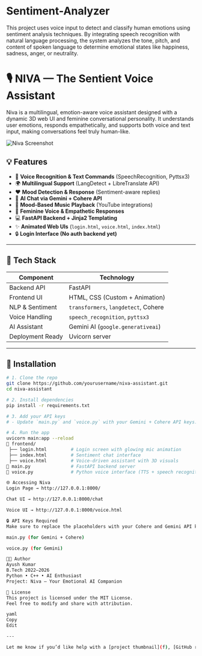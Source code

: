 # Sentiment-Analyzer
This project uses voice input to detect and classify human emotions using sentiment analysis techniques. By integrating speech recognition with natural language processing, the system analyzes the tone, pitch, and content of spoken language to determine emotional states like happiness, sadness, anger, or neutrality. 
# 🎙️ NIVA — The Sentient Voice Assistant

Niva is a multilingual, emotion-aware voice assistant designed with a dynamic 3D web UI and feminine conversational personality. It understands user emotions, responds empathetically, and supports both voice and text input, making conversations feel truly human-like.

![Niva Screenshot](https://via.placeholder.com/900x400.png?text=NIVA+Screenshot) <!-- Replace with your own image -->

## 💡 Features

- 🎤 **Voice Recognition & Text Commands** (SpeechRecognition, Pyttsx3)
- 🌍 **Multilingual Support** (LangDetect + LibreTranslate API)
- ❤️ **Mood Detection & Response** (Sentiment-aware replies)
- 🤖 **AI Chat via Gemini + Cohere API**
- 🎵 **Mood-Based Music Playback** (YouTube integrations)
- 💬 **Feminine Voice & Empathetic Responses**
- 💻 **FastAPI Backend + Jinja2 Templating**
- ✨ **Animated Web UIs** (`login.html`, `voice.html`, `index.html`)
- 🔒 **Login Interface (No auth backend yet)**

---

## 🧠 Tech Stack

| Component         | Technology                           |
|------------------|--------------------------------------|
| Backend API       | FastAPI                              |
| Frontend UI       | HTML, CSS (Custom + Animation)       |
| NLP & Sentiment   | `transformers`, `langdetect`, Cohere |
| Voice Handling    | `speech_recognition`, `pyttsx3`      |
| AI Assistant      | Gemini AI (`google.generativeai`)    |
| Deployment Ready  | Uvicorn server                       |

---

## 🚀 Installation

```bash
# 1. Clone the repo
git clone https://github.com/yourusername/niva-assistant.git
cd niva-assistant

# 2. Install dependencies
pip install -r requirements.txt

# 3. Add your API keys
# - Update `main.py` and `voice.py` with your Gemini + Cohere API keys.

# 4. Run the app
uvicorn main:app --reload
📁 frontend/
 ├── login.html         # Login screen with glowing mic animation
 ├── index.html         # Sentiment chat interface
 ├── voice.html         # Voice-driven assistant with 3D visuals
📄 main.py               # FastAPI backend server
📄 voice.py              # Python voice interface (TTS + speech recognition)

🌐 Accessing Niva
Login Page → http://127.0.0.1:8000/

Chat UI → http://127.0.0.1:8000/chat

Voice UI → http://127.0.0.1:8000/voice.html

🔒 API Keys Required
Make sure to replace the placeholders with your Cohere and Gemini API keys in:

main.py (for Gemini + Cohere)

voice.py (for Gemini)

👩‍💻 Author
Ayush Kumar
B.Tech 2022–2026
Python • C++ • AI Enthusiast
Project: Niva – Your Emotional AI Companion

📃 License
This project is licensed under the MIT License.
Feel free to modify and share with attribution.

yaml
Copy
Edit

---

Let me know if you’d like help with a [project thumbnail](f), [GitHub repo description](f), or [depl
